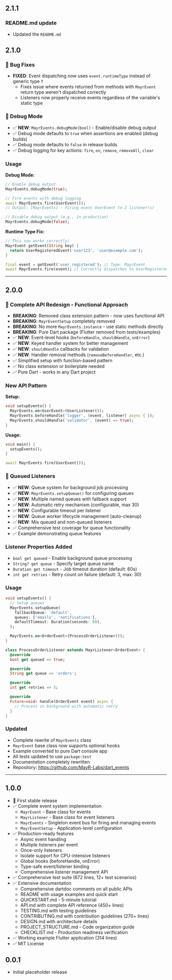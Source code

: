 ## 2.1.1

### README.md update

- Updated the `README.md`

## 2.1.0

### 🐛 Bug Fixes

- **FIXED**: Event dispatching now uses `event.runtimeType` instead of generic type `T`
  - Fixes issue where events returned from methods with `MayrEvent` return type weren't dispatched correctly
  - Listeners now properly receive events regardless of the variable's static type

### 🎉 Debug Mode

- ✅ **NEW**: `MayrEvents.debugMode(bool)` - Enable/disable debug output
- ✅ Debug mode defaults to `true` when assertions are enabled (debug builds)
- ✅ Debug mode defaults to `false` in release builds
- ✅ Debug logging for key actions: `fire`, `on`, `remove`, `removeAll`, `clear`

### Usage

**Debug Mode:**
```dart
// Enable debug output
MayrEvents.debugMode(true);

// Fire events with debug logging
await MayrEvents.fire(UserEvent());
// Output: [MayrEvents] - Firing event UserEvent to 2 listener(s)

// Disable debug output (e.g., in production)
MayrEvents.debugMode(false);
```

**Runtime Type Fix:**
```dart
// This now works correctly!
MayrEvent getEvent(String key) {
  return UserRegisteredEvent('user123', 'user@example.com');
}

final event = getEvent('user_registered'); // Type: MayrEvent
await MayrEvents.fire(event); // Correctly dispatches to UserRegisteredEvent listeners
```

---

## 2.0.0

### 🎉 Complete API Redesign - Functional Approach

- **BREAKING**: Removed class extension pattern - now uses functional API
- **BREAKING**: `MayrEventSetup` completely removed
- **BREAKING**: No more `MayrEvents.instance` - use static methods directly
- **BREAKING**: Pure Dart package (Flutter removed from tests/examples)
- ✅ **NEW**: Event-level hooks (`beforeHandle`, `shouldHandle`, `onError`)
- ✅ **NEW**: Keyed handler system for better management
- ✅ **NEW**: `shouldHandle` callbacks for validation
- ✅ **NEW**: Handler removal methods (`removeBeforeHandler`, etc.)
- ✅ Simplified setup with function-based pattern
- ✅ No class extension or boilerplate needed
- ✅ Pure Dart - works in any Dart project

### New API Pattern

**Setup:**
```dart
void setupEvents() {
  MayrEvents.on<UserEvent>(UserListener());
  MayrEvents.beforeHandle('logger', (event, listener) async { });
  MayrEvents.shouldHandle('validator', (event) => true);
}
```

**Usage:**
```dart
void main() {
  setupEvents();
}

await MayrEvents.fire(UserEvent());
```

### 🎉 Queued Listeners

- ✅ **NEW**: Queue system for background job processing
- ✅ **NEW**: `MayrEvents.setupQueue()` for configuring queues
- ✅ **NEW**: Multiple named queues with fallback support
- ✅ **NEW**: Automatic retry mechanism (configurable, max 30)
- ✅ **NEW**: Configurable timeout per listener
- ✅ **NEW**: Queue worker lifecycle management (auto-cleanup)
- ✅ **NEW**: Mix queued and non-queued listeners
- ✅ Comprehensive test coverage for queue functionality
- ✅ Example demonstrating queue features

### Listener Properties Added

- `bool get queued` - Enable background queue processing
- `String? get queue` - Specify target queue name
- `Duration get timeout` - Job timeout duration (default: 60s)
- `int get retries` - Retry count on failure (default: 3, max: 30)

### Usage

```dart
void setupEvents() {
  // Setup queues
  MayrEvents.setupQueue(
    fallbackQueue: 'default',
    queues: ['emails', 'notifications'],
    defaultTimeout: Duration(seconds: 60),
  );

  MayrEvents.on<OrderEvent>(ProcessOrderListener());
}

class ProcessOrderListener extends MayrListener<OrderEvent> {
  @override
  bool get queued => true;

  @override
  String get queue => 'orders';

  @override
  int get retries => 5;

  @override
  Future<void> handle(OrderEvent event) async {
    // Process in background with automatic retry
  }
}
```

### Updated

- Complete rewrite of `MayrEvents` class
- `MayrEvent` base class now supports optional hooks
- Example converted to pure Dart console app
- All tests updated to use `package:test`
- Documentation completely rewritten
- Repository: https://github.com/MayR-Labs/dart_events

---

## 1.0.0

- 🎉 First stable release
- ✅ Complete event system implementation
  - `MayrEvent` - Base class for events
  - `MayrListener` - Base class for event listeners
  - `MayrEvents` - Singleton event bus for firing and managing events
  - `MayrEventSetup` - Application-level configuration
- ✅ Production-ready features
  - Async event handling
  - Multiple listeners per event
  - Once-only listeners
  - Isolate support for CPU-intensive listeners
  - Global hooks (beforeHandle, onError)
  - Type-safe event/listener binding
  - Comprehensive listener management API
- ✅ Comprehensive test suite (672 lines, 12+ test scenarios)
- ✅ Extensive documentation
  - Comprehensive dartdoc comments on all public APIs
  - README with usage examples and quick start
  - QUICKSTART.md - 5-minute tutorial
  - API.md with complete API reference (450+ lines)
  - TESTING.md with testing guidelines
  - CONTRIBUTING.md with contribution guidelines (270+ lines)
  - DESIGN.md with architecture details
  - PROJECT_STRUCTURE.md - Code organization guide
  - CHECKLIST.md - Production readiness verification
- ✅ Working example Flutter application (314 lines)
- ✅ MIT License

## 0.0.1

- Initial placeholder release
